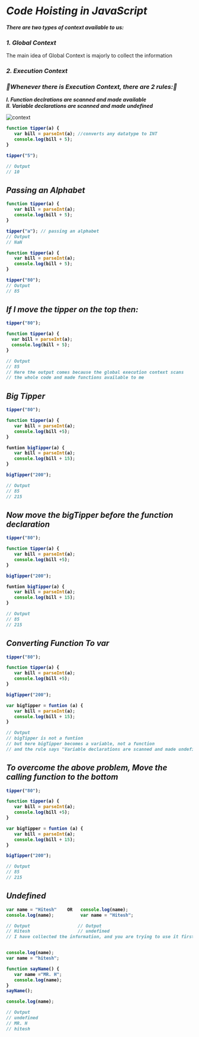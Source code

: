 # _Code Hoisting in JavaScript_

**_There are two types of context available to us:_**
### _1. Global Context_
The main idea of Global Context is majorly to collect the information
### _2. Execution Context_
### _**📌Whenever there is Execution Context, there are 2 rules:📌**_ <br>
**_I. Function declrations are scanned and made available_** <br>
**_II. Variable declarations are scanned and made undefined_**

![context](https://user-images.githubusercontent.com/91872149/216778717-a4037545-47d5-48ec-bdd8-f8d98ab4e4fb.png)

<b>

```javascript
function tipper(a) {
   var bill = parseInt(a); //converts any datatype to INT
   console.log(bill + 5);
}

tipper("5");

// Output
// 10
```

## _Passing an Alphabet_

```javascript
function tipper(a) {
   var bill = parseInt(a);
   console.log(bill + 5);
}

tipper("a"); // passing an alphabet
// Output
// NaN
```

```javascript
function tipper(a) {
   var bill = parseInt(a);
   console.log(bill + 5);
}

tipper("80");
// Output
// 85
```

## _If I move the tipper on the top then:_

```javascript
tipper("80");

function tipper(a) {
  var bill = parseInt(a);
  console.log(bill + 5);
}

// Output
// 85
// Here the output comes because the global execution context scans 
// the whole code and made functions available to me
```

## _Big Tipper_

```javascript
tipper("80");

function tipper(a) {
   var bill = parseInt(a);
   console.log(bill +5);
}

funtion bigTipper(a) {
   var bill = parseInt(a);
   console.log(bill + 15);
}

bigTipper("200");

// Output
// 85
// 215
```

## _Now move the bigTipper before the function declaration_

```javascript
tipper("80");

function tipper(a) {
   var bill = parseInt(a);
   console.log(bill +5);
}

bigTipper("200");

funtion bigTipper(a) {
   var bill = parseInt(a);
   console.log(bill + 15);
}

// Output
// 85
// 215
```

## _Converting Function To var_

```javascript
tipper("80");

function tipper(a) {
   var bill = parseInt(a);
   console.log(bill +5);
}

bigTipper("200");

var bigTipper = funtion (a) {
   var bill = parseInt(a);
   console.log(bill + 15);
}

// Output
// bigTipper is not a funtion
// but here bigTipper becomes a variable, not a function
// and the rule says "Variable declarations are scanned and made undefined"
```

## _To overcome the above problem, Move the calling function to the bottom_

```javascript
tipper("80");

function tipper(a) {
   var bill = parseInt(a);
   console.log(bill +5);
}

var bigTipper = funtion (a) {
   var bill = parseInt(a);
   console.log(bill + 15);
}

bigTipper("200");

// Output
// 85
// 215
```

## _Undefined_

```javascript
var name = "Hitesh"    OR   console.log(name);
console.log(name);          var name = "Hitesh";

// Output                  // Output
// Hitesh                  // undefined
// I have collected the information, and you are trying to use it first
```

```javascript

console.log(name);
var name = "hitesh";

function sayName() {
   var name ="MR. H";
   console.log(name);
}
sayName();

console.log(name);

// Output
// undefined
// MR. H
// hitesh
```
</b>
